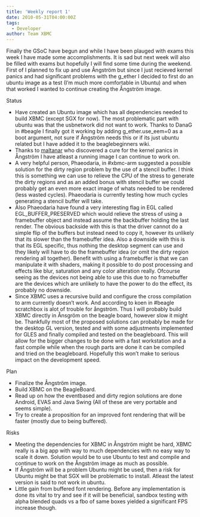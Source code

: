```yaml
---
title: 'Weekly report 1'
date: 2010-05-31T04:00:00Z
tags:
  - Developer
author: Team XBMC
---
```

Finally the GSoC have begun and while I have been plauged with exams this week I have made some accomplishments. It is sad but next week will also be filled with exams but hopefully I will find some time during the weekend. First of I planned to fix up and use Ångström but since I just recieved kernel panics and had significant problems with the g\_ether I decided to first do an ubuntu image as a test (I’m much more comfortable in Ubuntu) and when that worked I wanted to continue creating the Ångström image.

 Status

 
 * Have created an Ubuntu image which has all dependencies needed to build XBMC (except SGX for now). The most problematic part with ubuntu was that the usbnetwork did not want to work. Thanks to DanaG in #beagle I finally got it working by adding g\_ether.use\_eem=0 as a boot argument, not sure if Ångström needs this or if its just ubuntu related but I have added it to the beaglebeginners wiki.
 * Thanks to [maltanar](http://maltanar.blogspot.com/2010/05/angstrom-running-on-beagle.html) who discovered a cure for the kernel panics in Ångström I have atleast a running image I can continue to work on.
 * A very helpful person, Phaeodaria, in #xbmc-arm suggested a possible solution for the dirty region problem by the use of a stencil buffer﻿﻿. I think this is something we can use to relieve the CPU of the stress to generate the dirty regions and as an added bonus with stencil buffer we could probably get an even more exact image of whats needed to be rendered (less wasted cycles). Phaeodaria is currently testing how much cycles generating a stencil buffer will take.
 * Also Phaeodaria have found a very interesting flag in EGL called ﻿﻿EGL\_BUFFER\_PRESERVED which would relieve the stress of using a framebuffer object and instead assume the backbuffer holding the last render. The obvious backside with this is that the driver cannot do a simple flip of the buffers but instead need to copy it, however its unlikely that its slower than the framebuffer idea. Also a downside with this is that its EGL specific, thus nothing the desktop segment can use and they likely will have to do the framebuffer idea (or omit the dirty region rendering all together). Benefit with using a framebuffer is that we can manipulate it with shaders, making it possible to do post processing and effects like blur, saturation and any color alteration really. Ofcourse seeing as the devices not being able to use this due to no framebuffer are the devices which are unlikely to have the power to do the effect, its probably no downside.
 * Since XBMC uses a recursive build and configure the cross compilation to arm currently doesn’t work. And according to koen in #beagle scratchbox is alot of trouble for ångström. Thus I will probably build XBMC directly in Ånsgröm on the beagle board, however slow it might be. Thankfully most of the proposed solutions can probably be made for the desktop GL version, tested and with some adjustments implemented for GLES and finally compiled and tested on the beagleboard. This will allow for the bigger changes to be done with a fast workstation and a fast compile while when the rough parts are done it can be compiled and tried on the beagleboard. Hopefully this won’t make to serious impact on the development speed.
 
 Plan

 
 * Finalize the Ångström image.
 * Build XBMC on the BeagleBoard.
 * Read up on how the eventbased and dirty region solutions are done Android, EVAS and Java Swing (All of these are very portable and seems simple).
 * Try to create a proposition for an improved font rendering that will be faster (mostly due to being buffered).
 
 Risks

 
 * Meeting the dependencies for XBMC in Ångström might be hard, XBMC really is a big app with way to much dependencies with no easy way to scale it down. Solution would be to use Ubuntu to test and compile and continue to work on the Ångström image as much as possible.
 * If Ångström will be a problem Ubuntu might be used, then a risk for Ubuntu might be that SGX will be problematic to install. Atleast the latest version is said to not work in ubuntu.
 * Little gain from buffered font rendering. Before any implementation is done its vital to try and see if it will be beneficial, sandbox testing with alpha blended quads vs a fbo of same boxes yielded a significant FPS increase though.
 
 